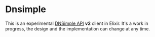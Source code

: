 # Dnsimple

This is an experimental [DNSimple API](https://developer.dnsimple.com/) **v2** client in Elixir. It's a work in progress, the design and the implementation can change at any time.

